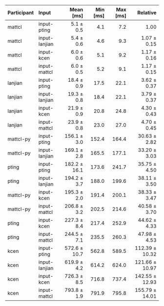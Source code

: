 | Participant | Input | Mean [ms] | Min [ms] | Max [ms] | Relative |
|:---|:---|---:|---:|---:|---:|
| mattcl | input-pting | 5.1 ± 0.5 | 4.1 | 7.2 | 1.00 |
| mattcl | input-lanjian | 5.4 ± 0.6 | 4.6 | 9.3 | 1.07 ± 0.15 |
| mattcl | input-kcen | 6.0 ± 0.6 | 5.1 | 9.2 | 1.17 ± 0.16 |
| mattcl | input-mattcl | 6.0 ± 0.5 | 5.2 | 9.1 | 1.17 ± 0.15 |
| lanjian | input-pting | 18.4 ± 0.9 | 17.5 | 22.1 | 3.62 ± 0.37 |
| lanjian | input-lanjian | 19.3 ± 0.8 | 18.4 | 22.1 | 3.79 ± 0.37 |
| lanjian | input-kcen | 21.9 ± 0.9 | 20.8 | 24.8 | 4.30 ± 0.43 |
| lanjian | input-mattcl | 23.9 ± 0.8 | 23.0 | 27.0 | 4.70 ± 0.45 |
| mattcl-py | input-pting | 156.1 ± 3.0 | 152.4 | 164.4 | 30.63 ± 2.82 |
| mattcl-py | input-lanjian | 169.1 ± 2.8 | 165.5 | 177.1 | 33.20 ± 3.03 |
| pting | input-pting | 182.2 ± 16.1 | 173.6 | 241.7 | 35.75 ± 4.50 |
| pting | input-lanjian | 194.2 ± 3.7 | 188.0 | 199.6 | 38.11 ± 3.50 |
| mattcl-py | input-kcen | 195.3 ± 2.0 | 191.4 | 200.1 | 38.33 ± 3.47 |
| mattcl-py | input-mattcl | 206.8 ± 3.2 | 202.5 | 214.6 | 40.58 ± 3.70 |
| pting | input-kcen | 227.3 ± 8.4 | 217.4 | 252.9 | 44.62 ± 4.33 |
| pting | input-mattcl | 244.5 ± 7.1 | 235.5 | 260.3 | 47.98 ± 4.53 |
| kcen | input-pting | 572.6 ± 10.7 | 562.8 | 589.5 | 112.39 ± 10.32 |
| kcen | input-lanjian | 619.9 ± 4.2 | 614.2 | 624.0 | 121.66 ± 10.97 |
| kcen | input-kcen | 726.3 ± 8.5 | 716.8 | 737.4 | 142.55 ± 12.93 |
| kcen | input-mattcl | 793.8 ± 1.9 | 791.9 | 795.8 | 155.79 ± 14.01 |
